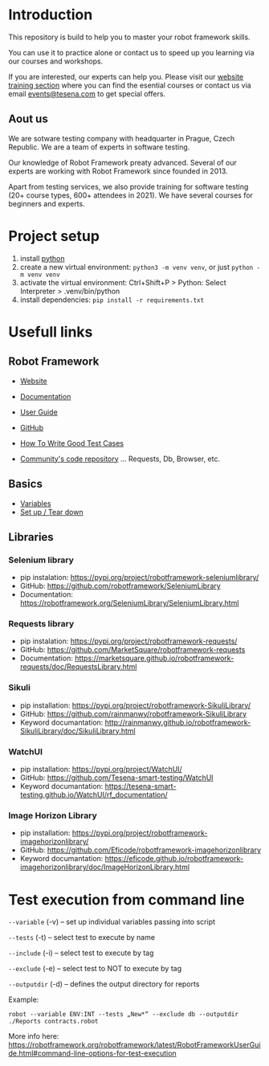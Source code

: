 # Introduction

This repository is build to help you to master your robot framework skills.

You can use it to practice alone or contact us to speed up you learning via our courses and workshops.

If you are interested, our experts can help you. Please visit our [website training section](https://www.tesena.com/en/training) where you can find the esential courses or contact us via email events@tesena.com to get special offers.

## Aout us

We are sotware testing company with headquarter in Prague, Czech Republic. We are a team of experts in software testing.

Our knowledge of Robot Framework preaty advanced. Several of our experts are working with Robot Framework since founded in 2013.

Apart from testing services, we also provide training for software testing (20+ course types, 600+ attendees in 2021). We have several courses for beginners and experts.

# Project setup

1. install [python](https://www.python.org/downloads/)
2. create a new virtual environment: `python3 -m venv venv`, or just `python -m venv venv`
3. activate the virtual environment: Ctrl+Shift+P > Python: Select Interpreter > .venv/bin/python
4. install dependencies: `pip install -r requirements.txt`

# Usefull links

## Robot Framework

- [Website](https://robotframework.org/)
- [Documentation](https://robotframework.org/robotframework/)
- [User Guide](https://robotframework.org/robotframework/latest/RobotFrameworkUserGuide.html)
- [GitHub](https://github.com/robotframework)

- [How To Write Good Test Cases](https://github.com/robotframework/HowToWriteGoodTestCases)

- [Community's code repository](https://github.com/MarketSquare) ... Requests, Db, Browser, etc.

## Basics

- [Variables](https://robotframework.org/robotframework/latest/RobotFrameworkUserGuide.html#variables)
- [Set up / Tear down](https://robotframework.org/robotframework/latest/RobotFrameworkUserGuide.html#test-setup-and-teardown)

## Libraries

### Selenium library

- pip instalation: https://pypi.org/project/robotframework-seleniumlibrary/
- GitHub: https://github.com/robotframework/SeleniumLibrary
- Documentation: https://robotframework.org/SeleniumLibrary/SeleniumLibrary.html

### Requests library

- pip instalation: https://pypi.org/project/robotframework-requests/
- GitHub: https://github.com/MarketSquare/robotframework-requests
- Documentation: https://marketsquare.github.io/robotframework-requests/doc/RequestsLibrary.html

### Sikuli

- pip installation: https://pypi.org/project/robotframework-SikuliLibrary/
- GitHub: https://github.com/rainmanwy/robotframework-SikuliLibrary
- Keyword documantation: http://rainmanwy.github.io/robotframework-SikuliLibrary/doc/SikuliLibrary.html

### WatchUI

- pip installation: https://pypi.org/project/WatchUI/
- GitHub: https://github.com/Tesena-smart-testing/WatchUI
- Keyword documantation: https://tesena-smart-testing.github.io/WatchUI/rf_documentation/

### Image Horizon Library

- pip installation: https://pypi.org/project/robotframework-imagehorizonlibrary/
- GitHub: https://github.com/Eficode/robotframework-imagehorizonlibrary
- Keyword documantation: https://eficode.github.io/robotframework-imagehorizonlibrary/doc/ImageHorizonLibrary.html

# Test execution from command line

`--variable` (-v) – set up individual variables passing into script

`--tests` (-t) – select test to execute by name

`--include` (-i) – select test to execute by tag

`--exclude` (-e) – select test to NOT to execute by tag

`--outputdir` (-d) – defines the output directory for reports

Example:

`robot --variable ENV:INT --tests „New*“ --exclude db --outputdir ./Reports contracts.robot`

More info here:
https://robotframework.org/robotframework/latest/RobotFrameworkUserGuide.html#command-line-options-for-test-execution
